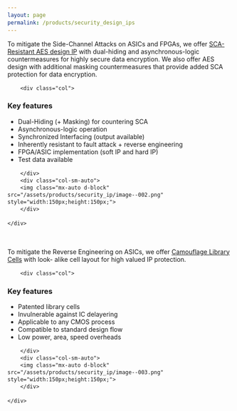 ```yaml
---
layout: page
permalink: /products/security_design_ips
---
```


<div>
    <content>
    </content>
</div>
<div>
    <content>
    </content>
</div>

To mitigate the Side-Channel Attacks on ASICs and FPGAs, we offer <u>SCA-Resistant AES design
IP</u> with dual-hiding and asynchronous-logic countermeasures for highly secure data encryption.
We also offer AES design with additional masking countermeasures that provide added SCA
protection for data encryption.

<div class="container">
    <div class="row">

        <div class="col">

<h3 id="key-features">Key features</h3>
<ul>
  <li>Dual-Hiding (+ Masking) for countering SCA</li>
  <li>Asynchronous-logic operation</li>
  <li>Synchronized Interfacing (output available)</li>
  <li>Inherently resistant to fault attack + reverse engineering</li>
  <li>FPGA/ASIC implementation (soft IP and hard IP)</li>
  <li>Test data available</li>
</ul>

        </div>
        <div class="col-sm-auto">
        <img class="mx-auto d-block" src="/assets/products/security_ip/image--002.png" style="width:150px;height:150px;">
        </div>

    </div>

</div>
<br>
<br>
To mitigate the Reverse Engineering on ASICs, we offer <u>Camouflage Library Cells</u> with look-
alike cell layout for high valued IP protection.

<div class="container">
    <div class="row">

        <div class="col">

<h3 id="key-features">Key features</h3>

<ul>
  <li>Patented library cells</li>
  <li>Invulnerable against IC delayering</li>
  <li>Applicable to any CMOS process</li>
  <li>Compatible to standard design flow</li>
  <li>Low power, area, speed overheads</li>
</ul>

        </div>
        <div class="col-sm-auto">
        <img class="mx-auto d-block" src="/assets/products/security_ip/image--003.png" style="width:150px;height:150px;">
        </div>

    </div>

</div>
